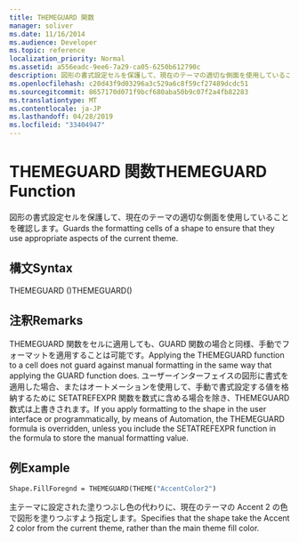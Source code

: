 ```yaml
---
title: THEMEGUARD 関数
manager: soliver
ms.date: 11/16/2014
ms.audience: Developer
ms.topic: reference
localization_priority: Normal
ms.assetid: a556eadc-9ee6-7a29-ca05-6250b612790c
description: 図形の書式設定セルを保護して、現在のテーマの適切な側面を使用していることを確認します。
ms.openlocfilehash: c20d43f9d03296a3c529a6c8f59cf27489dcdc51
ms.sourcegitcommit: 8657170d071f9bcf680aba50b9c07f2a4fb82283
ms.translationtype: MT
ms.contentlocale: ja-JP
ms.lasthandoff: 04/28/2019
ms.locfileid: "33404947"
---
```

# <a name="themeguard-function"></a><span data-ttu-id="71cfc-103">THEMEGUARD 関数</span><span class="sxs-lookup"><span data-stu-id="71cfc-103">THEMEGUARD Function</span></span>

<span data-ttu-id="71cfc-104">図形の書式設定セルを保護して、現在のテーマの適切な側面を使用していることを確認します。</span><span class="sxs-lookup"><span data-stu-id="71cfc-104">Guards the formatting cells of a shape to ensure that they use appropriate aspects of the current theme.</span></span>
  
## <a name="syntax"></a><span data-ttu-id="71cfc-105">構文</span><span class="sxs-lookup"><span data-stu-id="71cfc-105">Syntax</span></span>

<span data-ttu-id="71cfc-106">THEMEGUARD ()</span><span class="sxs-lookup"><span data-stu-id="71cfc-106">THEMEGUARD()</span></span>
  
## <a name="remarks"></a><span data-ttu-id="71cfc-107">注釈</span><span class="sxs-lookup"><span data-stu-id="71cfc-107">Remarks</span></span>

<span data-ttu-id="71cfc-108">THEMEGUARD 関数をセルに適用しても、GUARD 関数の場合と同様、手動でフォーマットを適用することは可能です。</span><span class="sxs-lookup"><span data-stu-id="71cfc-108">Applying the THEMEGUARD function to a cell does not guard against manual formatting in the same way that applying the GUARD function does.</span></span> <span data-ttu-id="71cfc-109">ユーザーインターフェイスの図形に書式を適用した場合、またはオートメーションを使用して、手動で書式設定する値を格納するために SETATREFEXPR 関数を数式に含める場合を除き、THEMEGUARD 数式は上書きされます。</span><span class="sxs-lookup"><span data-stu-id="71cfc-109">If you apply formatting to the shape in the user interface or programmatically, by means of Automation, the THEMEGUARD formula is overridden, unless you include the SETATREFEXPR function in the formula to store the manual formatting value.</span></span> 
  
## <a name="example"></a><span data-ttu-id="71cfc-110">例</span><span class="sxs-lookup"><span data-stu-id="71cfc-110">Example</span></span>

```vb
Shape.FillForegnd = THEMEGUARD(THEME("AccentColor2")
```

<span data-ttu-id="71cfc-111">主テーマに設定された塗りつぶし色の代わりに、現在のテーマの Accent 2 の色で図形を塗りつぶすよう指定します。</span><span class="sxs-lookup"><span data-stu-id="71cfc-111">Specifies that the shape take the Accent 2 color from the current theme, rather than the main theme fill color.</span></span>
  

